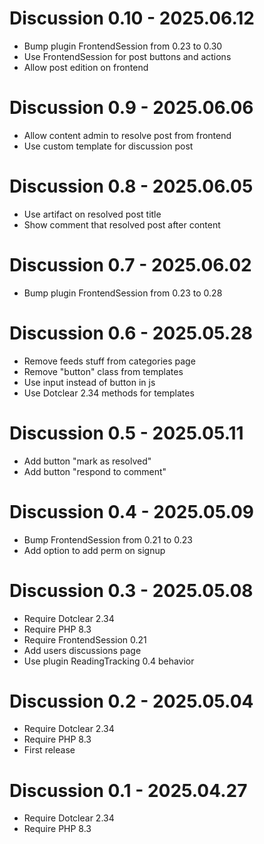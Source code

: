Discussion 0.10 - 2025.06.12
===========================================================
* Bump plugin FrontendSession from 0.23 to 0.30
* Use FrontendSession for post buttons and actions
* Allow post edition on frontend

Discussion 0.9 - 2025.06.06
===========================================================
* Allow content admin to resolve post from frontend
* Use custom template for discussion post

Discussion 0.8 - 2025.06.05
===========================================================
* Use artifact on resolved post title
* Show comment that resolved post after content

Discussion 0.7 - 2025.06.02
===========================================================
* Bump plugin FrontendSession from 0.23 to 0.28

Discussion 0.6 - 2025.05.28
===========================================================
* Remove feeds stuff from categories page
* Remove "button" class from templates
* Use input instead of button in js
* Use Dotclear 2.34 methods for templates

Discussion 0.5 - 2025.05.11
===========================================================
* Add button "mark as resolved"
* Add button "respond to comment"

Discussion 0.4 - 2025.05.09
===========================================================
* Bump FrontendSession from 0.21 to 0.23
* Add option to add perm on signup

Discussion 0.3 - 2025.05.08
==========================================================
* Require Dotclear 2.34
* Require PHP 8.3
* Require FrontendSession 0.21
* Add users discussions page
* Use plugin ReadingTracking 0.4 behavior

Discussion 0.2 - 2025.05.04
==========================================================
* Require Dotclear 2.34
* Require PHP 8.3
* First release

Discussion 0.1 - 2025.04.27
==========================================================
* Require Dotclear 2.34
* Require PHP 8.3
